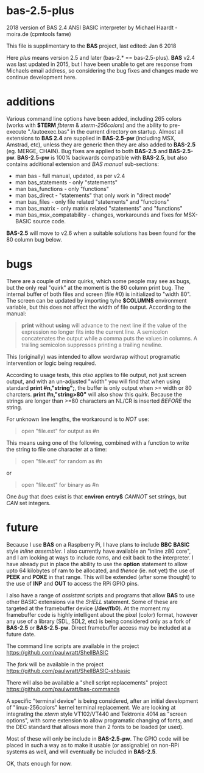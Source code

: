 # bas-2.5-plus
2018 version of BAS 2.4 ANSI BASIC interpreter by Michael Haardt - moira.de (cpmtools fame)

This file is supplimentary to the **BAS** project, 
last edited: Jan 6 2018

Here _plus_ means version 2.5 and later (bas-2.* == bas-2.5-plus). **BAS** v2.4 was last updated in 2015, but I have been unable to get are response from Michaels email address, so considering the bug fixes and changes made we continue development here.

# additions
Various command line options have been added, including 265 colors (works with **$TERM** _fbterm_ & _xterm-256colors_) and the ability to pre-execute "./autoexec.bas" in the current directory on startup. Almost all extensions to **BAS 2.4** are supplied in **BAS-2.5-pw** (including MSX, Amstrad, etc), unless they are generic then they are also added to  **BAS-2.5** (eg. MERGE, CHAIN). Bug fixes are applied to both **BAS-2.5** and **BAS-2.5-pw**. **BAS-2.5-pw** is 100% backwards compatible with **BAS-2.5**, but also contains additional extension and _BAS_ _manual_ sub-sections:

  * man bas - full manual, updated, as per v2.4
  * man bas_statements - only "statements"
  * man bas_functions - only "functions"
  * man bas_direct - "statements" that only work in "direct mode"
  * man bas_files - only file related "statements" and "functions"
  * man bas_matrix - only matrix related "statements" and "functions"
  * man bas_msx_compatability - changes, workarounds and fixes for MSX-BASIC source code.

**BAS-2.5** will move to v2.6 when a suitable solutions has been found for the 80 column bug below.

# bugs
There are a couple of minor quirks, which some people may see as bugs, but the only real "quirk" at the moment is the 80 column print bug. The internal buffer of both files and screen (file #0) is initialized to "width 80". The screen can be updated by importing tyhe **$COLUMNS** environment variable, but this does not affect the width of file output. According to the manual:

> **print** without **using** will advance to the next line if the value of the expression no longer fits into the current line.
> A semicolon concatenates the output while a comma puts the values in columns.
> A trailing semicolon suppresses printing a trailing newline.

This (originally) was intended to allow wordwrap without programatic intervention or logic being required.

According to usage tests, this _also_ applies to file output, not just screen output, and with an un-adjusted "width" you will find that when using standard **print #n,"string";**, the buffer is only output when >= width or 80 charcters. **print #n,"string>80"** will also show this _quirk_. Because the strings are longer than >=80 characters an NL/CR is inserted _BEFORE_ the string.

For unknown line lengths, the workaround is to _NOT_ use:

> open "file.ext" for output as #n

This means using one of the following, combined with a function to write the string to file one character at a time:

> open "file.ext" for random as #n

or

> open "file.ext" for binary as #n

One _bug_ that does exist is that **environ** **entry$** _CANNOT_ set strings, but _CAN_ set integers.

# future
Because I use **BAS** on a Raspberry Pi, I have plans to include **BBC** **BASIC** style _inline_ _assembler_. I also currently have available an "inline z80 core", and I am looking at ways to include roms, and exit back to the interpreter. I have already put in place the ability to use the **option** statement to allow upto 64 kilobytes of ram to be allocated, and _thence_ (ie. not yet) the use of **PEEK** and **POKE** in that range. This will be extended (after some thought) to the use of **INP** and **OUT** to access the RPi GPIO pins.

I also have a range of _assistant_ scripts and programs that allow **BAS** to use other BASIC extensions via the _SHELL_ statement. Some of these are targeted at the framebuffer device (**/dev/fb0**). At the moment my framebuffer code is highly intelligent about the pixel (color) format, however any use of a library (SDL, SDL2, etc) is being considered only as a fork of **BAS-2.5** or **BAS-2.5-pw**. Direct framebuffer access may be included at a future date.

The command line scripts are available in the project https://github.com/paulwratt/ShellBASIC

The _fork_ will be available in the project https://github.com/paulwratt/ShellBASIC-shbasic

There will also be available a "shell script replacements" project https://github.com/paulwratt/bas-commands

A specific "terminal device" is being considered, after an initial development of "linux-256colors" kernel terminal replacement. We are looking at integrating the _xterm_ style VT102/VT440 and Tektronix 4014 as "screen options", with some extension to allow programatic changing of fonts, and the DEC standard that allows more than 2 fonts to be loaded (or used).

Most of these will only be include in **BAS-2.5-pw**. The GPIO code will be placed in such a way as to make it usable (or assignable) on non-RPi systems as well, and will eventually be included in **BAS-2.5**.

OK, thats enough for now.
